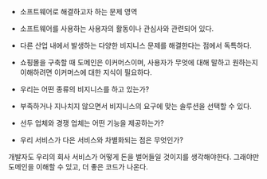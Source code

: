 - 소프트웨어로 해결하고자 하는 문제 영역
- 소프트웨어를 사용하는 사용자의 활동이나 관심사와 관련되어 있다.
- 다른 산업 내에서 발생하는 다양한 비지니스 문제를 해결한다는 점에서 독특하다.
- 쇼핑몰을 구축할 때 도메인은 이커머스이며, 사용자가 무엇에 대해 말하고 원하는지 이해하려면 이커머스에 대한 지식이 필요하다.

- 우리는 어떤 종류의 비지니스를 하고 있는가?
- 부족하거나 지나치지 않으면서 비지니스의 요구에 맞는 솔루션을 선택할 수 있다.
- 선두 업체와 경쟁 업체는 어떤 기능을 제공하는가?
- 우리 서비스가 다은 서비스와 차별화되는 점은 무엇인가?  


개발자도 우리의 회사 서비스가 어떻게 돈을 벌어들일 것이지를 생각해야한다.
그래야만 도메인을 이해할 수 있고, 더 좋은 코드가 나온다.


